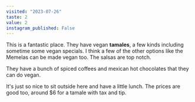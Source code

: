 ```yaml
---
visited: "2023-07-26"
taste: 2
value: 2
instagram_published: False
---
```


This is a fantastic place. They have vegan **tamales**, a few kinds including sometime some vegan specials. I think a few of the other options like the Memelas can be made vegan too. The salsas are top notch.

They have a bunch of spiced coffees and mexican hot chocolates that they can do vegan.

It's just so nice to sit outside here and have a little lunch. The prices are good too, around $6 for a tamale with tax and tip.
